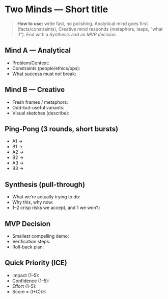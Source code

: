 <!-- status: stub; target: 150+ words -->
<!-- status: stub; target: 150+ words -->
<!-- status: stub; target: 150+ words -->
<!-- status: stub; target: 150+ words -->
# Two Minds — Short title

> **How to use:** write fast, no polishing. Analytical mind goes first (facts/constraints), Creative mind responds (metaphors, leaps, “what if”). End with a *Synthesis* and an *MVP decision*.

## Mind A — Analytical
- Problem/Context:
- Constraints (people/ethics/ops):
- What success must *not* break:

## Mind B — Creative
- Fresh frames / metaphors:
- Odd-but-useful variants:
- Visual sketches (describe):

## Ping-Pong (3 rounds, short bursts)
- A1 →
- B1 →
- A2 →
- B2 →
- A3 →
- B3 →

## Synthesis (pull-through)
- What we’re actually trying to do:
- Why this, why now:
- 1–2 crisp risks we accept, and 1 we won’t:

## MVP Decision
- Smallest compelling demo:
- Verification steps:
- Roll-back plan:

## Quick Priority (ICE)
- Impact (1–5):
- Confidence (1–5):
- Effort (1–5):
- Score = (I*C)/E:





